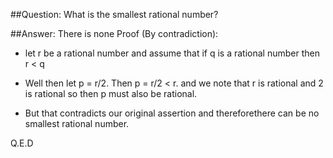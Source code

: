 ##Question: What is the smallest rational number?

##Answer: There is none
Proof (By contradiction):
<ul>
	<li>
		<p>let r be a rational number and assume that if q is a rational number then r < q</p>
	</li>
	<li>
		<p>
			Well then let p = r/2. Then p = r/2 < r. and we note that r is rational and 2 is rational so then p must also be rational.
		</p>
	</li>
	<li>
		But that contradicts our original assertion and thereforethere can be no smallest rational number.
	</li>
</ul>
<p>Q.E.D</p>


